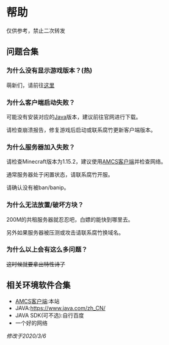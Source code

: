 # 帮助

仅供参考，禁止二次转发

## 问题合集

### 为什么没有显示游戏版本？(热)

萌新们，请前往[这里]([https://github.com/Github-Anderson/AMCS/blob/master/%E5%85%B3%E4%BA%8E%E5%90%AF%E5%8A%A8%E5%99%A8%E7%9A%84%E9%97%AE%E9%A2%98.md](https://github.com/Github-Anderson/AMCS/blob/master/关于启动器的问题.md))

### 为什么客户端启动失败？

可能没有安装对应的[Java](https://www.java.com/zh_CN/)版本，建议前往官网进行下载。

请检查崩溃报告，修复游戏后启动或联系腐竹更新客户端版本。

### 为什么服务器加入失败？

请检查Minecraft版本为1.15.2，建议使用[AMCS客户端](https://github.com/Github-Anderson/AMCS/releases)并检查网络。

通常服务器处于闲置状态，请联系腐竹开服。

请确认没有被ban/banip。

### 为什么无法放置/破坏方块？

200M的共租服务器就忍忍吧，白嫖的能快到哪里去。

另外如果服务器被压测或攻击请联系腐竹换域名。

### 为什么以上会有这么多问题？

~~这时候就要拿出特性诗了~~

## 相关环境软件合集

- [AMCS客户端](https://github.com/Github-Anderson/AMCS/releases):本站
- JAVA:https://www.java.com/zh_CN/
- JAVA SDK(可不选):自行百度
- 一个好的网络

*修改于2020/3/6*

